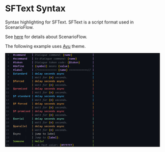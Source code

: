 # SFText Syntax

Syntax highlighting for SFText. SFText is a script format used in ScenarioFlow.

See [here](https://github.com/dotprologue/ScenarioFlow.git) for details about ScenarioFlow.

The following example uses [Ayu](https://github.com/ayu-theme/vscode-ayu.git) theme.

![example](./images/example.png)